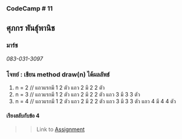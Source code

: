 ### CodeCamp # 11  

## **ศุภกร พันธุ์พานิช**  
### มาร์ช
*083-031-3097*  

### โจทย์ : เขียน method draw(n) ได้ผลลัพธ์
1. n = 2 // แถวแรกมี 1 2 ตัว แถว 2 มี 2 2 ตัว
2. n = 3 // แถวแรกมี 1 2 ตัว แถว 2 มี 2 2 ตัว แถว 3 มี 3 3 ตัว
3. n = 4 // แถวแรกมี 1 2 ตัว แถว 2 มี 2 2 ตัว แถว 3 มี 3 3 ตัว แถว 4 มี 4 4 ตัว
#### เรียงสลับกับข้อ 4

>> Link to [Assignment]()